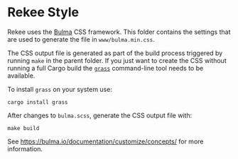 Rekee Style
===========

Rekee uses the [Bulma](https://bulma.io/) CSS framework. This folder contains
the settings that are used to generate the file in `www/bulma.min.css`.

The CSS output file is generated as part of the build process triggered by
running `make` in the parent folder. If you just want to create the CSS
without running a full Cargo build the [`grass`](https://crates.io/crates/grass)
command-line tool needs to be available.

To install `grass` on your system use:
```
cargo install grass
```

After changes to `bulma.scss`, generate the CSS output file with:
```
make build
```

See <https://bulma.io/documentation/customize/concepts/> for more information.
